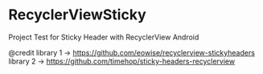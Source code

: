 RecyclerViewSticky
==================

Project Test for Sticky Header with RecyclerView Android

@credit
library 1 -> https://github.com/eowise/recyclerview-stickyheaders
library 2 -> https://github.com/timehop/sticky-headers-recyclerview

